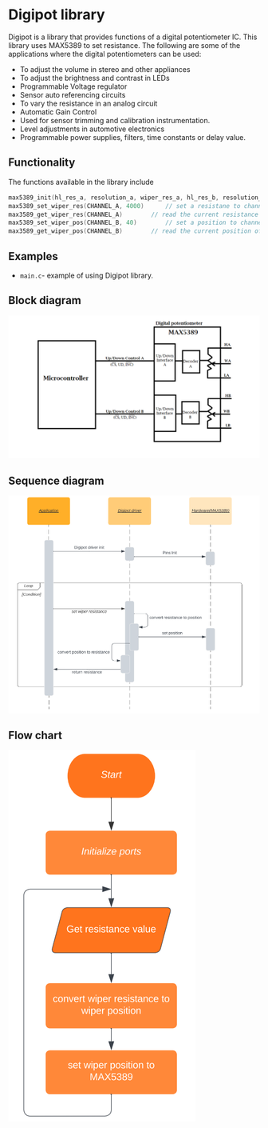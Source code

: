 # Digipot library
Digipot is a library that provides functions of a digital potentiometer IC.
This library uses MAX5389 to set resistance.
The following are some of the applications where the digital potentiometers can be used:
 - To adjust the volume in stereo and other appliances
 - To adjust the brightness and contrast in LEDs
 - Programmable Voltage regulator
 - Sensor auto referencing circuits
 - To vary the resistance in an analog circuit
 - Automatic Gain Control
 - Used for sensor trimming and calibration instrumentation.
 - Level adjustments in automotive electronics
 - Programmable power supplies, filters, time constants or delay value.
## Functionality
The functions available in the library include
```c
max5389_init(hl_res_a, resolution_a, wiper_res_a, hl_res_b, resolution_b, wiper_res_b)	// init max5389 module.
max5389_set_wiper_res(CHANNEL_A, 4000)		// set a resistane to channel A.
max3589_get_wiper_res(CHANNEL_A)		// read the current resistance of channel A.
max5389_set_wiper_pos(CHANNEL_B, 40)		// set a position to channel B
max3589_get_wiper_pos(CHANNEL_B)		// read the current position of channel B.
```
## Examples
- `main.c`- example of using Digipot library. 
## Block diagram
![Alt Text](../doc/Block_Diagram.png?raw=true)
## Sequence diagram
![Alt Text](../doc/Sequence_Diagram.png?raw=true)
## Flow chart
![Alt Text](../doc/Digiport_flowchart.png?raw=true)
